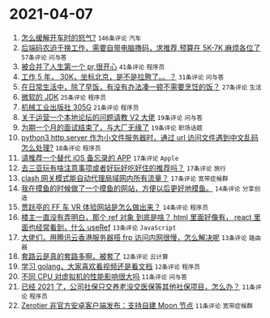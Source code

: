 # 2021-04-07

1. [怎么缓解开车时的怒气?](https://www.v2ex.com/t/768549) `146条评论` `汽车`
1. [后端码农迫于换工作，需要自带电脑撸码，求推荐,预算在 5K-7K,麻烦各位了](https://www.v2ex.com/t/768560) `57条评论` `问与答`
1. [被合并了人生第一个 pr,很开心](https://www.v2ex.com/t/768587) `41条评论` `程序员`
1. [工作 5 年， 30K，坐标北京，是不是拉胯了。。？](https://www.v2ex.com/t/768623) `31条评论` `问与答`
1. [在日常生活中，除了早饭，有没有办法凑一顿不需要烹饪的饭？](https://www.v2ex.com/t/768721) `27条评论` `生活`
1. [微软的 JDK](https://www.v2ex.com/t/768565) `25条评论` `程序员`
1. [机械工业出版社 305G](https://www.v2ex.com/t/768558) `21条评论` `程序员`
1. [关于运营一个本地论坛的问题请教 V2 大佬](https://www.v2ex.com/t/768680) `19条评论` `问与答`
1. [为期一个月的面试结束了，与大厂无缘了](https://www.v2ex.com/t/768638) `19条评论` `职场话题`
1. [python3 http.server 作为小文件服务器时，通过 url 访问文件遇到中文乱码怎么处理?](https://www.v2ex.com/t/768671) `18条评论` `程序员`
1. [请推荐一个替代 iOS 备忘录的 APP](https://www.v2ex.com/t/768706) `17条评论` `Apple`
1. [去三亚玩有啥注意事项或者好玩好吃好住的推荐吗？](https://www.v2ex.com/t/768685) `17条评论` `旅行`
1. [clash 网关模式能自动代理局域网内所有流量？](https://www.v2ex.com/t/768647) `17条评论` `宽带症候群`
1. [我在摸鱼的时候做了一个摸鱼的网站，方便以后更好地摸鱼。](https://www.v2ex.com/t/768727) `14条评论` `分享创造`
1. [贾跃亭的 FF 车 VR 体验网站是怎么做出来？](https://www.v2ex.com/t/768593) `14条评论` `程序员`
1. [楼主一直没有弄明白，那个 ref 对象 到底是啥？ html 里面好像有， react 里面也经常看到，什么 useRef](https://www.v2ex.com/t/768757) `13条评论` `JavaScript`
1. [大佬们，用腾讯云香港服务器搭 frp 访问内网很慢，怎么解决呢](https://www.v2ex.com/t/768555) `13条评论` `路由器`
1. [套路云是真的套路多啊，被套了](https://www.v2ex.com/t/768718) `12条评论` `云计算`
1. [学习 golang，大家喜欢看视频还是看文档](https://www.v2ex.com/t/768566) `12条评论` `程序员`
1. [不同 CPU 对虚拟机的性能影响很大吗](https://www.v2ex.com/t/768752) `11条评论` `问与答`
1. [已经 2021 了，公司社保只交养老没交医保等其他社保项目，怎么办？](https://www.v2ex.com/t/768663) `11条评论` `程序员`
1. [Zerotier 非官方安卓客户端发布：支持自建 Moon 节点](https://www.v2ex.com/t/768628) `11条评论` `宽带症候群`
